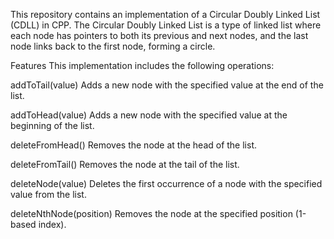 This repository contains an implementation of a Circular Doubly Linked List (CDLL) in CPP. The Circular Doubly Linked List is a type of linked list where each node has pointers to both its previous and next nodes, and the last node links back to the first node, forming a circle.

Features
This implementation includes the following operations:

addToTail(value)
Adds a new node with the specified value at the end of the list.

addToHead(value)
Adds a new node with the specified value at the beginning of the list.

deleteFromHead()
Removes the node at the head of the list.

deleteFromTail()
Removes the node at the tail of the list.

deleteNode(value)
Deletes the first occurrence of a node with the specified value from the list.

deleteNthNode(position)
Removes the node at the specified position (1-based index).
